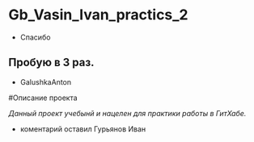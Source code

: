 # Gb_Vasin_Ivan_practics_2

* Cпасибо 
## Пробую в 3 раз.
 * GalushkaAnton



#Описание проекта

_Данный проект учебынй и нацелен для практики работы в ГитХабе._
* коментарий оставил Гурьянов Иван

